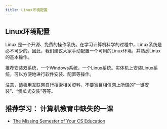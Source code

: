 ```yaml
---
title: Linux环境配置
---
```


## Linux环境配置

Linux 是一个开源、免费的操作系统。在学习计算机科学的过程中，Linux系统是必不可少的。因此，我们建议大家手动配置一个可用的Linux环境，并熟悉Linux的基本操作。

推荐安装双系统，一个Windows系统，一个Linux系统。实体机上安装Linux系统，可以方便地进行软件安装、配置等操作。

注意，请善用互联网自行搜索相关资料，不要盲目相信网上所谓的“一键安装”、“傻瓜式安装”等等。

## 推荐学习： 计算机教育中缺失的一课

* [The Missing Semester of Your CS Education](https://missing.csail.mit.edu/)